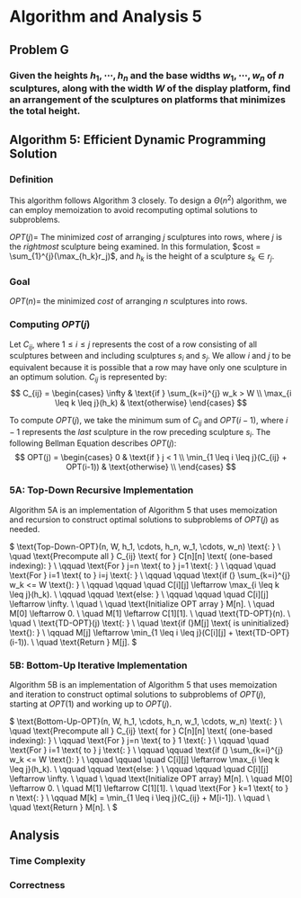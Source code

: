 # Algorithm and Analysis 5

## Problem G
### Given the heights $h_1, \cdots, h_n$ and the base widths $w_1, \cdots, w_n$ of $n$ sculptures, along with the width $W$ of the display platform, find an arrangement of the sculptures on platforms that minimizes the total height. 

## Algorithm 5: Efficient Dynamic Programming Solution
### Definition
This algorithm follows Algorithm 3 closely. To design a $\Theta(n^2)$ algorithm, we can employ memoization to avoid recomputing optimal solutions to subproblems. 

$OPT(j) =$ The minimized $cost$ of arranging $j$ sculptures into rows, where $j$ is the *rightmost* sculpture being examined. In this formulation, $cost = \sum_{1}^{j}(\max_{h_k}r_j)$, and $h_k$ is the height of a sculpture $s_k \in r_j$.

### Goal
$OPT(n) =$ the minimized $cost$ of arranging $n$ sculptures into rows. 

### Computing $OPT(j)$
Let $C_{ij}$, where $1 \leq i \leq j$ represents the cost of a row consisting of all sculptures between and including sculptures $s_i$ and $s_j$. We allow $i$ and $j$ to be equivalent because it is possible that a row may have only one sculpture in an optimum solution. $C_{ij}$ is represented by: 
$$
C_{ij} = 
\begin{cases}
    \infty & \text{if } \sum_{k=i}^{j} w_k > W \\
    \max_{i \leq k \leq j}(h_k) & \text{otherwise}
\end{cases}
$$

To compute $OPT(j)$, we take the minimum sum of $C_{ij}$ and $OPT(i-1)$, where $i-1$ represents the *last* sculpture in the row preceding sculpture $s_i$. The following Bellman Equation describes $OPT(j)$:
$$
OPT(j) =
\begin{cases}
    0 & \text{if } j < 1 \\
    \min_{1 \leq i \leq j}(C_{ij} + OPT(i-1)) & \text{otherwise} \\
\end{cases}
$$

### 5A: Top-Down Recursive Implementation
Algorithm 5A is an implementation of Algorithm 5 that uses memoization and recursion to construct optimal solutions to subproblems of $OPT(j)$ as needed. 

$
\text{Top-Down-OPT}(n, W, h_1, \cdots, h_n, w_1, \cdots, w_n) \text{: } \\
\quad \text{Precompute all } C_{ij} \text{ for } C[n][n] \text{ (one-based indexing): } \\
\qquad \text{For } j=n \text{ to } j=1 \text{: } \\
\qquad \quad \text{For } i=1 \text{ to } i=j \text{: } \\
\qquad \qquad \text{if (} \sum_{k=i}^{j} w_k <= W \text{): } \\
\qquad \qquad \quad C[i][j] \leftarrow \max_{i \leq k \leq j}(h_k). \\
\qquad \qquad \text{else: } \\
\qquad \qquad \quad C[i][j] \leftarrow \infty. \\
\quad \\
\quad \text{Initialize OPT array } M[n]. \\
\quad M[0] \leftarrow 0. \\
\quad M[1] \leftarrow C[1][1]. \\
\quad \text{TD-OPT}(n). \\
\quad \\
\text{TD-OPT}(j) \text{: } \\
\quad \text{if (}M[j] \text{ is uninitialized} \text{): } \\
\qquad M[j] \leftarrow \min_{1 \leq i \leq j}(C[i][j] + \text{TD-OPT}(i-1)).  \\
\quad \text{Return } M[j].
$

### 5B: Bottom-Up Iterative Implementation
Algorithm 5B is an implementation of Algorithm 5 that uses memoization and iteration to construct optimal solutions to subproblems of $OPT(j)$, starting at $OPT(1)$ and working up to $OPT(j)$. 

$
\text{Bottom-Up-OPT}(n, W, h_1, \cdots, h_n, w_1, \cdots, w_n) \text{: } \\
\quad \text{Precompute all } C_{ij} \text{ for } C[n][n] \text{ (one-based indexing): } \\
\qquad \text{For } j=n \text{ to } 1 \text{: } \\
\qquad \quad \text{For } i=1 \text{ to } j \text{: } \\
\qquad \qquad \text{if (} \sum_{k=i}^{j} w_k <= W \text{): } \\
\qquad \qquad \quad C[i][j] \leftarrow \max_{i \leq k \leq j}(h_k). \\
\qquad \qquad \text{else: } \\
\qquad \qquad \quad C[i][j] \leftarrow \infty. \\
\quad \\
\quad \text{Initialize OPT array} M[n]. \\
\quad M[0] \leftarrow 0. \\
\quad M[1] \leftarrow C[1][1]. \\
\quad \text{For } k=1 \text{ to } n \text{: } \\
\qquad M[k] = \min_{1 \leq i \leq j}(C_{ij} + M[i-1]). \\
\quad \\
\quad \text{Return } M[n]. \\
$


## Analysis
### Time Complexity
<!-- Write Time Complexity Analysis Here!!!!-->

### Correctness
<!-- Write Correctness Analysis Here!!!!-->